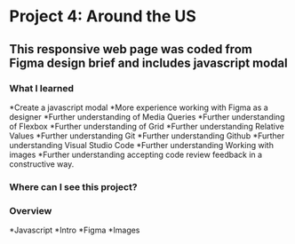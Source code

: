 
# Project 4: Around the US

## This responsive web page was coded from Figma design brief and includes javascript modal

### What I learned

*Create a javascript modal
*More experience working with Figma as a designer
*Further understanding of Media Queries
*Further understanding of Flexbox
*Further understanding of Grid
*Further understanding Relative Values
*Further understanding Git
*Further understanding Github
*Further understanding Visual Studio Code
*Further understanding Working with images
*Further understanding accepting code review feedback in a constructive way.

### Where can I see this project?

### Overview

*Javascript
*Intro
*Figma
*Images
